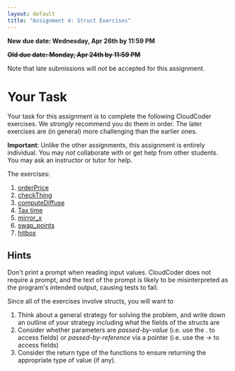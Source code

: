 ```yaml
---
layout: default
title: "Assignment 4: Struct Exercises"
---
```


**New due date: **Wednesday, Apr 26th** by 11:59 PM**

~~**Old due date: **Monday, Apr 24th** by 11:59 PM**~~

<div class="callout">
Note that late submissions will <em>not</em> be accepted for this assignment.
</div>

# Your Task

Your task for this assignment is to complete the following CloudCoder exercises.  We <em>strongly</em> recommend you do them in order.  The later exercises are (in general) more challenging than the earlier ones.

<div class="callout">
<b>Important</b>: Unlike the other assignments, this assignment is entirely individual.  You may <em>not</em> collaborate with or get help from other students.  You may ask an instructor or tutor for help.
</div>

The exercises:

1. [orderPrice](https://cs.ycp.edu/cloudcoder/#exercise?c=34,p=1862) <!-- 23:42 -->
2. [checkThing](https://cs.ycp.edu/cloudcoder/#exercise?c=34,p=1861) <!-- 23:41 -->
3. [computeDiffuse](https://cs.ycp.edu/cloudcoder/#exercise?c=34,p=1860) <!-- 23:40 -->
4. [Tax time](https://cs.ycp.edu/cloudcoder/#exercise?c=34,p=1863) <!-- 23:43 -->
5. [mirror\_x](https://cs.ycp.edu/cloudcoder/#exercise?c=34,p=1864) <!-- 23:44 -->
6. [swap\_points](https://cs.ycp.edu/cloudcoder/#exercise?c=34,p=1865) <!-- 23:45 -->
7. [hitbox](https://cs.ycp.edu/cloudcoder/#exercise?c=34,p=1866)  <!-- 23:46 -->

## Hints

Don't print a prompt when reading input values.  CloudCoder does not require a prompt, and the text of the prompt is likely to be misinterpreted as the program's intended output, causing tests to fail.

Since all of the exercises involve structs, you will want to

1. Think about a general strategy for solving the problem, and write down an outline of your strategy including what the fields of the structs are
2. Consider whether parameters are *passed-by-value* (i.e. use the . to access fields) or *passed-by-reference* via a pointer (i.e. use the -> to access fields)
3. Consider the return type of the functions to ensure returning the appropriate type of value (if any).

<!-- vim:set wrap: -->
<!-- vim:set linebreak: -->
<!-- vim:set nolist: -->
